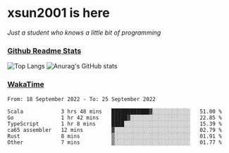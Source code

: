 # xsun2001 is here

*Just a student who knows a little bit of programming*

### [Github Readme Stats](https://github.com/anuraghazra/github-readme-stats)

![Top Langs](https://github-readme-stats.vercel.app/api/top-langs/?username=xsun2001&layout=compact&theme=radical) ![Anurag's GitHub stats](https://github-readme-stats.vercel.app/api?username=xsun2001&show_icons=true&theme=radical)

### [WakaTime](https://wakatime.com)

<!--START_SECTION:waka-->

```text
From: 18 September 2022 - To: 25 September 2022

Scala            3 hrs 48 mins   ████████████▓░░░░░░░░░░░░   51.00 %
Go               1 hr 42 mins    █████▓░░░░░░░░░░░░░░░░░░░   22.85 %
TypeScript       1 hr 8 mins     ████░░░░░░░░░░░░░░░░░░░░░   15.39 %
ca65 assembler   12 mins         ▓░░░░░░░░░░░░░░░░░░░░░░░░   02.79 %
Rust             8 mins          ▒░░░░░░░░░░░░░░░░░░░░░░░░   01.91 %
Other            7 mins          ▒░░░░░░░░░░░░░░░░░░░░░░░░   01.77 %
```

<!--END_SECTION:waka-->

